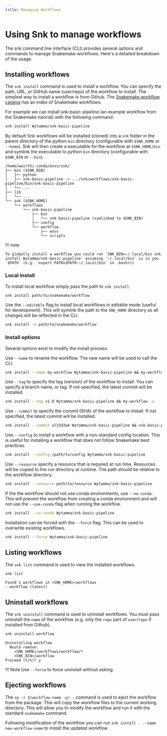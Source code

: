 ```yaml
---
title: Managing Workflows
---
```

# Using Snk to manage workflows

The snk command line interface (CLI) provides several options and commands to manage Snakemake workflows. Here's a detailed breakdown of the usage.

## Installing workflows

The `snk install` command is used to install a workflow. You can specify the path, URL, or GitHub name (user/repo) of the workflow to install. The simplest way to install a workflow is from Github. The [Snakemake workflow catalog](https://snakemake.github.io/snakemake-workflow-catalog/) has an index of Snakemake workflows.

For example we can install snk-basic-pipeline (an example workflow from the Snakemake tutorial) with the following command:

```bash
snk install Wytamma/snk-basic-pipeline
```

By default Snk workflows will be installed (cloned) into a `snk` folder in the parent directory of the python `bin` directory (configurable with `$SNK_HOME` or `--home`). Snk will then create a executable for the workflow at `$SNK_HOME/bin` and symlink the executable to python `bin` directory (configurable with `$SNK_BIN` or `--bin`). 

```
/home/wwirth/.conda/envs/snk/
├── bin ($SNK_BIN)
│   ├── python
│   ├── snk-basic-pipeline -> .../snk/workflows/snk-basic-pipeline/bin/snk-basic-pipeline
│   └── ...
├── lib
│   └── ...
└── snk ($SNK_HOME)
    └── workflows
        └── snk-basic-pipeline
            ├── bin
            │   └── snk-basic-pipeline (symlinked to $SNK_BIN)
            ├── config
            └── workflow
                ├── envs
                └── scripts
```

!!! note

    To globally install a workflow you could run `SNK_BIN=~/.local/bin snk install Wytamma/snk-basic-pipeline` assuming `~/.local/bin` is in you `$PATH` (e.g. `export PATH=$PATH:~/.local/bin` in .bashrc) 

### Local install

To install local workflow simply pass the path to `snk install`. 

```bash
snk install path/to/snakemake/workflow
```

Use the `--editable` flag to install local workflows in editable mode (useful for development). This will symlink the path to the `SNK_HOME` directory so all changes will be reflected in the CLI.

```bash
snk install -e path/to/snakemake/workflow
```

### Install options 

Several options exist to modify the install process. 

Use `--name` to rename the workflow. The new name will be used to call the CLI.
```bash
snk install --name my-workflow Wytamma/snk-basic-pipeline && my-workflow -h
```

Use `--tag` to specify the tag (version) of the workflow to install. You can specify a branch name, or tag. If not specified, the latest commit will be installed.
```bash
snk install --tag v1.0 Wytamma/snk-basic-pipeline && my-workflow -v
```

Use `--commit` to specify the commit (SHA) of the workflow to install. If not specified, the latest commit will be installed.
```bash
snk install --commit a725d3a4 Wytamma/snk-basic-pipeline && snk-basic-pipeline -v
```

Use `--config` to install a workflow with a non-standard config location. This is useful for installing a workflow that does not follow Snakemake best practices. 
```bash
snk install --config /path/to/config Wytamma/snk-basic-pipeline
```

Use `--resource` specify a resource that is required at run time. Resources will be copied to the run directory at runtime. The path should be relative to the workflow directory. 

```bash
snk install --resource path/to/resource Wytamma/snk-basic-pipeline
```

If the the workflow should not use conda environments, use `--no-conda`. This will prevent the workflow from creating a conda environment and will not use the `--use-conda` flag when running the workflow. 
```bash
snk install --no-conda Wytamma/snk-basic-pipeline
```

Installation can be forced with the `--force` flag. This can be used to overwrite existing workflows.
```bash
snk install --force Wytamma/snk-basic-pipeline
```

## Listing workflows

The `snk list` command is used to view the installed workflows. 

```bash
snk list
```
```
Found 1 workflows in <SNK_HOME>/workflows
- workflow (latest)
```

## Uninstall workflows

The `snk uninstall` command is used to uninstall workflows. You must pass uninstall the `name` of the workflow (e.g. only the `repo` part of `user`/`repo` if installed from Github). 

```bash
snk uninstall workflow
```
```
Uninstalling workflow
  Would remove:
    <SNK_HOME>/workflows/workflow/*
    <SNK_BIN>/workflow
Proceed (Y/n)? y
```

!!! Note
    Use `--force` to force uninstall without asking.

## Ejecting workflows

The `cp -r $(workflow-name -p) .` command is used to eject the workflow from the package. This will copy the workflow files to the current working directory. This will allow you to modify the workflow and run it with the standard `snakemake` command.

Following modification of the workflow you can run `snk install . --name new-workflow-name` to install the updated workflow.
